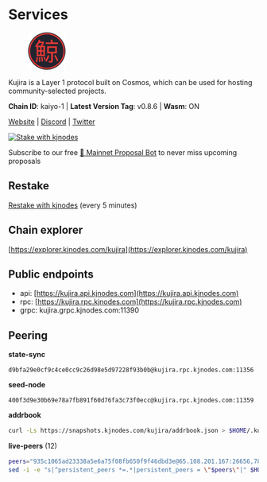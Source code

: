 # Services

<figure><img src="https://raw.githubusercontent.com/kj89/cosmos-images/main/logos/kujira.png" alt=""><figcaption></figcaption></figure>

Kujira is a Layer 1 protocol built on Cosmos, which can be used for  hosting community-selected projects.

**Chain ID**: kaiyo-1 | **Latest Version Tag**: v0.8.6 | **Wasm**: ON

[Website](https://kujira.app) | [Discord](https://discord.gg/teamkujira) | [Twitter](https://twitter.com/TeamKujira)

[![Stake with kjnodes](https://i.ibb.co/cr44Q8j/button-stake-with-kjnodes.png)](https://restake.app/kujira/kujiravaloper1tnuqj73jfn3724lqz34c27tuv80nv336sadqym)

Subscribe to our free [🤖 Mainnet Proposal Bot](https://t.me/kjnodes_proposal_bot) to never miss upcoming proposals

## Restake

[Restake with kjnodes](https://restake.app/kujira/kujiravaloper1tnuqj73jfn3724lqz34c27tuv80nv336sadqym) (every 5 minutes)
## Chain explorer
[https://explorer.kjnodes.com/kujira](https://explorer.kjnodes.com/kujira)

## Public endpoints

* api: [https://kujira.api.kjnodes.com](https://kujira.api.kjnodes.com)
* rpc: [https://kujira.rpc.kjnodes.com](https://kujira.rpc.kjnodes.com)
* grpc: kujira.grpc.kjnodes.com:11390

## Peering

**state-sync**

```text
d9bfa29e0cf9c4ce0cc9c26d98e5d97228f93b0b@kujira.rpc.kjnodes.com:11356
```

**seed-node**

```text
400f3d9e30b69e78a7fb891f60d76fa3c73f0ecc@kujira.rpc.kjnodes.com:11359
```

**addrbook**
```bash
curl -Ls https://snapshots.kjnodes.com/kujira/addrbook.json > $HOME/.kujira/config/addrbook.json
```

**live-peers** (12)
```bash
peers="935c1065ad23338a5e6a75f08fb650f9f46dbd3e@65.108.201.167:26656,7878121e8fa201c836c8c0a95b6a9c7ac6e5b101@51.161.117.214:26656,8d59c2958dfb2f852b201cbaa60743c771ce338b@147.135.45.32:26656,56598f1d3153b4368a0d9ac083b379b09ae2b531@162.19.95.239:11856,b3c01f34ce7de9a0f74e1b45e8ebda4af293c5c7@31.17.205.204:26656,ff7a1787ea93a49ece2ee92f601a4c52951278c4@185.119.118.112:2000,a9ed3a9256cbabe889b2989ad99a3e7e173c3ffe@108.165.178.242:26655,a7e7864f241db457f38d8e5b5b3c3de989dea2fe@66.94.126.62:26656,d02fc7c5db5e502bb78ceeb81067ddab5b0cf51a@89.39.104.128:13656,08dae6e7a7b2da2697ed3dd982b57fab2c3cf64b@5.75.178.169:26635,01d708d4124f30700c05c97947ae10231d8755f7@95.217.197.100:26655,d9bfa29e0cf9c4ce0cc9c26d98e5d97228f93b0b@65.109.88.38:11356"
sed -i -e "s|^persistent_peers *=.*|persistent_peers = \"$peers\"|" $HOME/.kujira/config/config.toml
```
